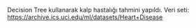 Decision Tree kullanarak kalp hastalığı tahmini yapıldı.
Veri seti: https://archive.ics.uci.edu/ml/datasets/Heart+Disease
